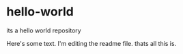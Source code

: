 # hello-world
its a hello world repository

Here's some text. I'm editing the readme file. thats all this is.

